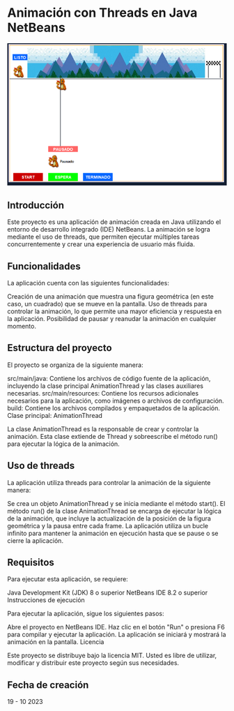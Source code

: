 # Animación con Threads en Java NetBeans
![alt text](image.png)
## Introducción

Este proyecto es una aplicación de animación creada en Java utilizando el entorno de desarrollo integrado (IDE) NetBeans. La animación se logra mediante el uso de threads, que permiten ejecutar múltiples tareas concurrentemente y crear una experiencia de usuario más fluida.

## Funcionalidades

La aplicación cuenta con las siguientes funcionalidades:

Creación de una animación que muestra una figura geométrica (en este caso, un cuadrado) que se mueve en la pantalla.
Uso de threads para controlar la animación, lo que permite una mayor eficiencia y respuesta en la aplicación.
Posibilidad de pausar y reanudar la animación en cualquier momento.

## Estructura del proyecto

El proyecto se organiza de la siguiente manera:

src/main/java: Contiene los archivos de código fuente de la aplicación, incluyendo la clase principal AnimationThread y las clases auxiliares necesarias.
src/main/resources: Contiene los recursos adicionales necesarios para la aplicación, como imágenes o archivos de configuración.
build: Contiene los archivos compilados y empaquetados de la aplicación.
Clase principal: AnimationThread

La clase AnimationThread es la responsable de crear y controlar la animación. Esta clase extiende de Thread y sobreescribe el método run() para ejecutar la lógica de la animación.

## Uso de threads

La aplicación utiliza threads para controlar la animación de la siguiente manera:

Se crea un objeto AnimationThread y se inicia mediante el método start().
El método run() de la clase AnimationThread se encarga de ejecutar la lógica de la animación, que incluye la actualización de la posición de la figura geométrica y la pausa entre cada frame.
La aplicación utiliza un bucle infinito para mantener la animación en ejecución hasta que se pause o se cierre la aplicación.

## Requisitos

Para ejecutar esta aplicación, se requiere:

Java Development Kit (JDK) 8 o superior
NetBeans IDE 8.2 o superior
Instrucciones de ejecución

Para ejecutar la aplicación, sigue los siguientes pasos:

Abre el proyecto en NetBeans IDE.
Haz clic en el botón "Run" o presiona F6 para compilar y ejecutar la aplicación.
La aplicación se iniciará y mostrará la animación en la pantalla.
Licencia

Este proyecto se distribuye bajo la licencia MIT. Usted es libre de utilizar, modificar y distribuir este proyecto según sus necesidades.

## Fecha de creación

19 - 10 2023

